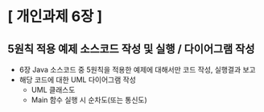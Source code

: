 [ 개인과제 6장 ] 
==================
5원칙 적용 예제 소스코드 작성 및 실행 / 다이어그램 작성
----------

* 6장 Java 소스코드 중 5원칙을 적용한 예제에 대해서만 코드 작성, 실행결과 보고
* 해당 코드에 대한 UML 다이어그램 작성
  + UML 클래스도
  + Main 함수 실행 시 순차도(또는 통신도)
